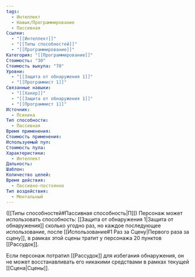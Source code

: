 ```yaml
---
tags:
  - Интеллект
  - Навык/Программирование
  - Пассивная
Ссылки:
  - "[[Интеллект]]"
  - "[[Типы способностей]]"
  - "[[Программирование]]"
Категория: "[[Программирование]]"
Стоимость: "30"
Стоимость выкупа: "70"
Уровни:
  - "[[Защита от обнаружения 1]]"
  - "[[Программист 1]]"
Связанные навыки:
  - "[[Хакер]]"
  - "[[Защита от обнаружения 1]]"
  - "[[Программист 1]]"
Источник:
  - Психика
Тип способности:
  - Пассивная
Время применения: 
Стоимость применения: 
Используемый пул: 
Стоимость пула: 
Характеристики:
  - Интеллект
Дальность: 
Шаблон: 
Количество целей: 
Время действия:
  - Пассивно-постоянно
Тип воздействия:
  - Ментальный
---
```

([[Типы способностей#Пассивная способность|П]]) Персонаж может использовать способность: [[Защита от обнаружения 1|Защита от обнаружения]] сколько угодно раз, но каждое последующее использование, после [[Использование#1 Раз за Сцену|Первого раза за сцену]], в рамках этой сцены тратит у персонажа 20 пунктов [[Рассудок]]. 

Если персонаж потратил [[Рассудок]] для избегания обнаружения, он не может восстанавливать его никакими средствами в рамках текущей [[Сцена|Сцены]]. 